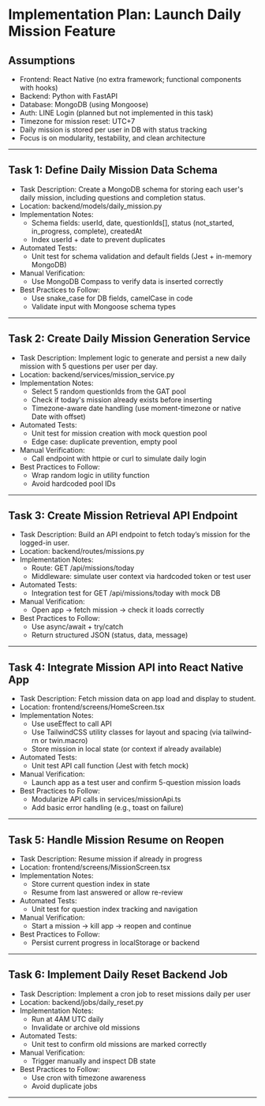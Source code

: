 
# Implementation Plan: Launch Daily Mission Feature

## Assumptions

- Frontend: React Native (no extra framework; functional components with hooks)
- Backend: Python with FastAPI
- Database: MongoDB (using Mongoose)
- Auth: LINE Login (planned but not implemented in this task)
- Timezone for mission reset: UTC+7
- Daily mission is stored per user in DB with status tracking
- Focus is on modularity, testability, and clean architecture

---

## Task 1: Define Daily Mission Data Schema

* Task Description: Create a MongoDB schema for storing each user's daily mission, including questions and completion status.
* Location: backend/models/daily_mission.py
* Implementation Notes:
  - Schema fields: userId, date, questionIds[], status (not_started, in_progress, complete), createdAt
  - Index userId + date to prevent duplicates
* Automated Tests:
  - Unit test for schema validation and default fields (Jest + in-memory MongoDB)
* Manual Verification:
  - Use MongoDB Compass to verify data is inserted correctly
* Best Practices to Follow:
  - Use snake_case for DB fields, camelCase in code
  - Validate input with Mongoose schema types

---

## Task 2: Create Daily Mission Generation Service

* Task Description: Implement logic to generate and persist a new daily mission with 5 questions per user per day.
* Location: backend/services/mission_service.py
* Implementation Notes:
  - Select 5 random questionIds from the GAT pool
  - Check if today's mission already exists before inserting
  - Timezone-aware date handling (use moment-timezone or native Date with offset)
* Automated Tests:
  - Unit test for mission creation with mock question pool
  - Edge case: duplicate prevention, empty pool
* Manual Verification:
  - Call endpoint with httpie or curl to simulate daily login
* Best Practices to Follow:
  - Wrap random logic in utility function
  - Avoid hardcoded pool IDs

---

## Task 3: Create Mission Retrieval API Endpoint

* Task Description: Build an API endpoint to fetch today’s mission for the logged-in user.
* Location: backend/routes/missions.py
* Implementation Notes:
  - Route: GET /api/missions/today
  - Middleware: simulate user context via hardcoded token or test user
* Automated Tests:
  - Integration test for GET /api/missions/today with mock DB
* Manual Verification:
  - Open app -> fetch mission -> check it loads correctly
* Best Practices to Follow:
  - Use async/await + try/catch
  - Return structured JSON (status, data, message)

---

## Task 4: Integrate Mission API into React Native App

* Task Description: Fetch mission data on app load and display to student.
* Location: frontend/screens/HomeScreen.tsx
* Implementation Notes:
  - Use useEffect to call API
  - Use TailwindCSS utility classes for layout and spacing (via tailwind-rn or twin.macro)
  - Store mission in local state (or context if already available)
* Automated Tests:
  - Unit test API call function (Jest with fetch mock)
* Manual Verification:
  - Launch app as a test user and confirm 5-question mission loads
* Best Practices to Follow:
  - Modularize API calls in services/missionApi.ts
  - Add basic error handling (e.g., toast on failure)

---

## Task 5: Handle Mission Resume on Reopen

* Task Description: Resume mission if already in progress
* Location: frontend/screens/MissionScreen.tsx
* Implementation Notes:
  - Store current question index in state
  - Resume from last answered or allow re-review
* Automated Tests:
  - Unit test for question index tracking and navigation
* Manual Verification:
  - Start a mission -> kill app -> reopen and continue
* Best Practices to Follow:
  - Persist current progress in localStorage or backend

---

## Task 6: Implement Daily Reset Backend Job

* Task Description: Implement a cron job to reset missions daily per user
* Location: backend/jobs/daily_reset.py
* Implementation Notes:
  - Run at 4AM UTC daily
  - Invalidate or archive old missions
* Automated Tests:
  - Unit test to confirm old missions are marked correctly
* Manual Verification:
  - Trigger manually and inspect DB state
* Best Practices to Follow:
  - Use cron with timezone awareness
  - Avoid duplicate jobs

---
